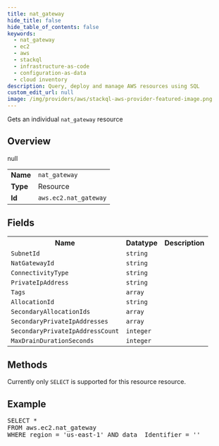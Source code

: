 ```yaml
---
title: nat_gateway
hide_title: false
hide_table_of_contents: false
keywords:
  - nat_gateway
  - ec2
  - aws
  - stackql
  - infrastructure-as-code
  - configuration-as-data
  - cloud inventory
description: Query, deploy and manage AWS resources using SQL
custom_edit_url: null
image: /img/providers/aws/stackql-aws-provider-featured-image.png
---
```

Gets an individual <code>nat_gateway</code> resource

## Overview
<table><tbody>
<tr><td><b>Name</b></td><td><code>nat_gateway</code></td></tr>
<tr><td><b>Type</b></td><td>Resource</td></tr>
null
<tr><td><b>Id</b></td><td><code>aws.ec2.nat_gateway</code></td></tr>
</tbody></table>

## Fields
<table><tbody>
<tr><th>Name</th><th>Datatype</th><th>Description</th></tr>
<tr><td><code>SubnetId</code></td><td><code>string</code></td><td></td></tr><tr><td><code>NatGatewayId</code></td><td><code>string</code></td><td></td></tr><tr><td><code>ConnectivityType</code></td><td><code>string</code></td><td></td></tr><tr><td><code>PrivateIpAddress</code></td><td><code>string</code></td><td></td></tr><tr><td><code>Tags</code></td><td><code>array</code></td><td></td></tr><tr><td><code>AllocationId</code></td><td><code>string</code></td><td></td></tr><tr><td><code>SecondaryAllocationIds</code></td><td><code>array</code></td><td></td></tr><tr><td><code>SecondaryPrivateIpAddresses</code></td><td><code>array</code></td><td></td></tr><tr><td><code>SecondaryPrivateIpAddressCount</code></td><td><code>integer</code></td><td></td></tr><tr><td><code>MaxDrainDurationSeconds</code></td><td><code>integer</code></td><td></td></tr>
</tbody></table>

## Methods
Currently only <code>SELECT</code> is supported for this resource resource.

## Example
<pre>
SELECT * 
FROM aws.ec2.nat_gateway
WHERE region = 'us-east-1' AND data__Identifier = '<NatGatewayId>'
</pre>
